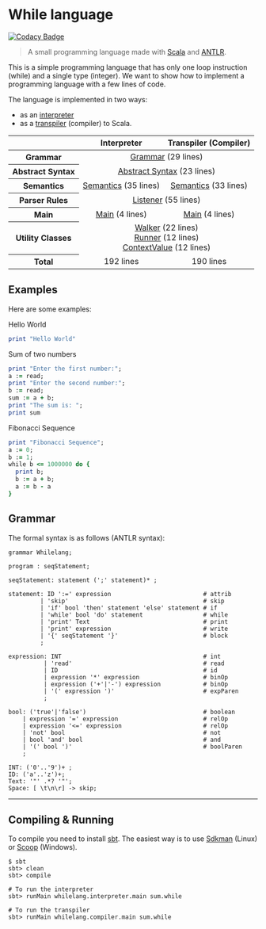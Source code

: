 # While language

[![Codacy Badge](https://api.codacy.com/project/badge/Grade/b1705795c5f74b9289b6f4c942dd5911)](https://www.codacy.com/app/leonardo-lucena/whilelang?utm_source=github.com&utm_medium=referral&utm_content=lrlucena/whilelang&utm_campaign=badger)

> A small programming language made with [Scala](https://scala-lang.org) and [ANTLR](https://antlr.org).

This is a simple programming language that has only one loop instruction (while) and a single type (integer).
We want to show how to implement a programming language with a few lines of code.

The language is implemented in two ways:
 - as an [interpreter](interpreter.md)
 - as a [transpiler](transpiler.md) (compiler) to Scala.

<table>
  <thead>
    <tr>
      <th> </th>
      <th align="center">Interpreter</th>
      <th align="center">Transpiler (Compiler)</th>
    </tr>
    </thead>
    <tbody>
    <tr>
      <th>Grammar</th>
      <td colspan="2" align="center">
        <a href="#grammar">Grammar</a> (29 lines)
      </td>
    </tr>
    <tr>
      <th>Abstract Syntax</th>
      <td colspan="2" align="center">
        <a href="interpreter.md#abstract-syntax">Abstract Syntax</a> (23 lines)
      </td>
    </tr>
    <tr>
      <th>Semantics</th>
      <td align="center"><a href="interpreter.md#semantics">Semantics</a> (35 lines)</td>
      <td align="center"><a href="transpiler.md#semantics">Semantics</a> (33 lines)</td>
    </tr>
    <tr>
      <th>Parser Rules</th>
      <td colspan="2" align="center">
        <a href="interpreter.md#parser-rules">Listener</a> (55 lines)
      </td>
    </tr>
    <tr>
      <th>Main</th>
      <td align="center"><a href="interpreter.md#main">Main</a> (4 lines)</td>
      <td align="center"><a href="transpiler.md#main">Main</a> (4 lines)</td>
    </tr>
    <tr>
      <th>Utility Classes</th>
      <td colspan="2" align="center">
      <a href="interpreter.md#walker">Walker</a> (22 lines)<br>
      <a href="interpreter.md#runner">Runner</a> (12 lines)<br>
      <a href="interpreter.md#contextvalue">ContextValue</a> (12 lines)
      </td>
    </tr>
    <tr>
      <th>Total</th>
      <td align="center">192 lines</td>
      <td align="center">190 lines</td>
    </tr>
  </tbody>
</table>


## Examples
Here are some examples:

Hello World
````ruby
print "Hello World"
````

Sum of two numbers
````ruby
print "Enter the first number:";
a := read;
print "Enter the second number:";
b := read;
sum := a + b;
print "The sum is: ";
print sum
````

Fibonacci Sequence
````ruby
print "Fibonacci Sequence";
a := 0;
b := 1;
while b <= 1000000 do {
  print b;
  b := a + b;
  a := b - a
}
````

## Grammar

The formal syntax is as follows (ANTLR syntax):

````antlr
grammar Whilelang;

program : seqStatement;

seqStatement: statement (';' statement)* ;

statement: ID ':=' expression                          # attrib
         | 'skip'                                      # skip
         | 'if' bool 'then' statement 'else' statement # if
         | 'while' bool 'do' statement                 # while
         | 'print' Text                                # print
         | 'print' expression                          # write
         | '{' seqStatement '}'                        # block
         ;

expression: INT                                        # int
          | 'read'                                     # read
          | ID                                         # id
          | expression '*' expression                  # binOp
          | expression ('+'|'-') expression            # binOp
          | '(' expression ')'                         # expParen
          ;

bool: ('true'|'false')                                 # boolean
    | expression '=' expression                        # relOp
    | expression '<=' expression                       # relOp
    | 'not' bool                                       # not
    | bool 'and' bool                                  # and
    | '(' bool ')'                                     # boolParen
    ;

INT: ('0'..'9')+ ;
ID: ('a'..'z')+;
Text: '"' .*? '"';
Space: [ \t\n\r] -> skip;
````
---

## Compiling & Running

To compile you need to install [sbt](https://www.scala-sbt.org/). The easiest way is to use [Sdkman](https://sdkman.io/install) (Linux) or [Scoop](https://scoop.sh/) (Windows).

````shell
$ sbt
sbt> clean
sbt> compile

# To run the interpreter
sbt> runMain whilelang.interpreter.main sum.while

# To run the transpiler
sbt> runMain whilelang.compiler.main sum.while
````
